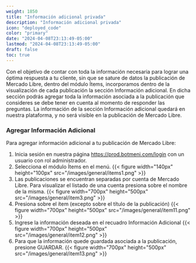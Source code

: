 ```yaml
---
weight: 1850
title: "Información adicional privada"
description: "Información adicional privada"
icon: "deployed_code"
color: "primary"
date: "2024-04-08T23:13:49-05:00"
lastmod: "2024-04-08T23:13:49-05:00"
draft: false
toc: true
---
```

Con el objetivo de contar con toda la información necesaria para lograr una óptima respuesta a tu cliente, sin que se sature de datos la publicación de Mercado Libre, dentro del módulo Ítems, incorporamos dentro de la visualización de cada publicación la sección Información adicional.
En dicha sección podrás agregar toda la información asociada a la publicación que consideres se debe tener en cuenta al momento de responder las preguntas. La información de la sección Información adicional quedará en nuestra plataforma, y no será visible en la publicación de Mercado Libre.

### Agregar Información Adicional

Para agregar información adicional a tu publicación de Mercado Libre:
1. Inicia sesión en nuestra página <https://prod.botmeni.com/login> con un usuario con rol administrador.
2. Selecciona el módulo Ítems en el menú.
{{< figure width="140px" height="100px" src="/images/general/items1.png" >}}
3. Las publicaciones se encuentran separadas por cuenta de Mercado Libre. Para visualizar el listado de una cuenta presiona sobre el nombre de la misma.
{{< figure width="700px" height="500px" src="/images/general/item3.png" >}}
4. Presiona sobre el ítem (excepto sobre el título de la publicación)
{{< figure width="700px" height="500px" src="/images/general/item11.png" >}}
5. Ingrese la información deseada en el recuadro Información Adicional
{{< figure width="700px" height="500px" src="/images/general/item12.png" >}}
6. Para que la información quede guardada asociada a la publicación, presione GUARDAR.
{{< figure width="700px" height="500px" src="/images/general/item13.png" >}}

